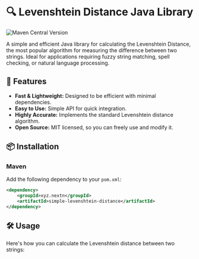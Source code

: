# 🔍 Levenshtein Distance Java Library
![Maven Central Version](https://img.shields.io/maven-central/v/xyz.nextn/simple-levenshtein-distance)


A simple and efficient Java library for calculating the Levenshtein Distance, the most popular algorithm for measuring the difference between two strings. Ideal for applications requiring fuzzy string matching, spell checking, or natural language processing.

## 🚀 Features
- **Fast & Lightweight:** Designed to be efficient with minimal dependencies.
- **Easy to Use:** Simple API for quick integration.
- **Highly Accurate:** Implements the standard Levenshtein distance algorithm.
- **Open Source:** MIT licensed, so you can freely use and modify it.

## 📦 Installation
### Maven
Add the following dependency to your `pom.xml`:
```xml
<dependency>
    <groupId>xyz.nextn</groupId>
    <artifactId>simple-levenshtein-distance</artifactId>
</dependency>
```

## 🛠️ Usage
Here's how you can calculate the Levenshtein distance between two strings:
